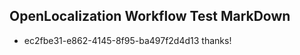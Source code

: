 ## OpenLocalization Workflow Test MarkDown
* ec2fbe31-e862-4145-8f95-ba497f2d4d13 thanks!

<!--HONumber=Jul16_HO2-->


